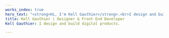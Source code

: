 ```yaml
---
works_index: true
hero_text: "<strong>Hi, I'm Kell Gauthier</strong>.<br>I design and build<br>digital products."
title: Kell Gauthier | Designer & Front End Developer
Kell Gauthier: I design and build digital products.

---
```

<Hero :text="$page.frontmatter.hero_text" />
<WorksList />